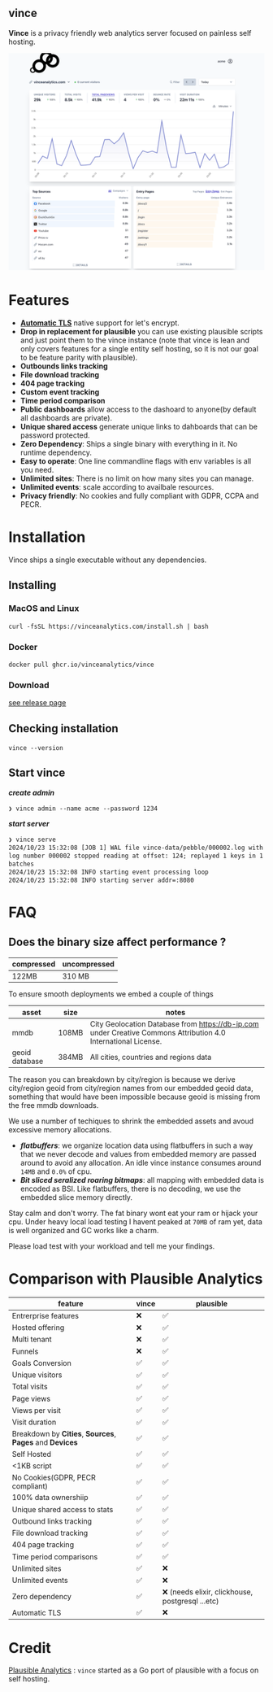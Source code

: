 
## vince

**Vince** is a privacy friendly web analytics server focused on painless self hosting.

![Vince Analytics](desktop.png)


# Features

- [**Automatic TLS**](https://www.vinceanalytics.com/guides/config/auto-tls/) native support for let's encrypt.
- **Drop in replacement for plausible** you can use existing plausible  scripts and just point them to the vince instance (note that vince is lean and only covers features for a single entity self hosting, so it is not our goal to be feature parity with plausible).
- **Outbounds links tracking**
- **File download tracking**
- **404 page tracking**
- **Custom event tracking**
- **Time period comparison**
- **Public dashboards** allow access to the dashoard to anyone(by default all dashboards are private).
- **Unique shared access** generate unique links to dahboards that can be password protected.
- **Zero Dependency**: Ships a single binary with everything in it. No runtime dependency.
- **Easy to operate**: One line commandline flags with env variables is all you need.
- **Unlimited sites**: There is no limit on how many sites you can manage.
- **Unlimited events**: scale according to availbale resources.
- **Privacy friendly**: No cookies and fully compliant with GDPR, CCPA and PECR.


# Installation

Vince ships a single executable without any dependencies.


## Installing

### MacOS and Linux

```
curl -fsSL https://vinceanalytics.com/install.sh | bash
```

### Docker

```
docker pull ghcr.io/vinceanalytics/vince
```

### Download 

[see release page](https://github.com/vinceanalytics/vince/releases)


## Checking installation

```
vince --version
```

## Start vince

***create admin***
```
❯ vince admin --name acme --password 1234
```

***start server***
```
❯ vince serve                            
2024/10/23 15:32:08 [JOB 1] WAL file vince-data/pebble/000002.log with log number 000002 stopped reading at offset: 124; replayed 1 keys in 1 batches
2024/10/23 15:32:08 INFO starting event processing loop
2024/10/23 15:32:08 INFO starting server addr=:8080
```

# FAQ

## Does the binary size affect performance ?

| compressed | uncompressed|
|------------|-------------|
| 122MB      | 310 MB      |

To ensure smooth deployments we embed a couple of things

| asset   | size | notes|
|---------|------|------|
| mmdb    | 108MB | City Geolocation  Database from https://db-ip.com under  Creative Commons Attribution 4.0 International License.|
| geoid database| 384MB | All cities, countries and regions data|


The reason you can breakdown by city/region is because we derive city/region geoid from city/region names from our
embedded geoid data, something that would have been impossible because geoid is missing from the 
free mmdb downloads.

We use a number of techiques to shrink the embedded assets and avoud excessive memory
allocations.

- ***flatbuffers***: we organize location data using flatbuffers in such a way that we never
 decode and values from embedded memory are passed around to avoid any allocation. An 
 idle vince instance consumes around `14MB` and `0.0%` of cpu.
- ***Bit sliced seralized roaring bitmaps***: all mapping with embedded data is encoded as BSI.
Like flatbuffers, there is no decoding, we use the embedded slice memory directly.

Stay calm and don't worry. The fat binary wont eat your ram or hijack your cpu. Under 
heavy local load testing I havent peaked at `70MB` of ram yet, data is well organized
and GC  works like a charm.

Please load test with your workload and tell me your findings.

# Comparison with Plausible Analytics

| feature |  vince | plausible |
|---------|--------| -----------|
| Entrerprise features | :x:    | :white_check_mark:|
| Hosted offering | :x:    | :white_check_mark:|
| Multi tenant | :x:    | :white_check_mark:|
| Funnels | :x:    | :white_check_mark:|
| Goals Conversion |  :white_check_mark:  | :white_check_mark:|
| Unique visitors |  :white_check_mark:  | :white_check_mark:|
| Total visits |  :white_check_mark:  | :white_check_mark:|
| Page views |  :white_check_mark:  | :white_check_mark:|
| Views per visit |  :white_check_mark:  | :white_check_mark:|
| Visit duration |  :white_check_mark:  | :white_check_mark:|
| Breakdown by **Cities**, **Sources**, **Pages** and **Devices**   |  :white_check_mark:  | :white_check_mark:|
| Self Hosted |  :white_check_mark:  | :white_check_mark:|
| <1KB script |  :white_check_mark:  | :white_check_mark:|
| No Cookies(GDPR, PECR compliant) |  :white_check_mark:  | :white_check_mark:|
| 100% data ownershiip |  :white_check_mark:  | :white_check_mark:|
| Unique shared access to stats|  :white_check_mark:  | :white_check_mark:|
| Outbound links tracking |  :white_check_mark:  | :white_check_mark:|
| File download tracking |  :white_check_mark:  | :white_check_mark:|
| 404 page tracking |  :white_check_mark:  | :white_check_mark:|
| Time period comparisons |  :white_check_mark:  | :white_check_mark:|
| Unlimited sites |  :white_check_mark:  | :x:|
| Unlimited events |  :white_check_mark:  | :x:|
| Zero dependency |  :white_check_mark:  | :x: (needs elixir, clickhouse, postgresql ...etc)|
| Automatic TLS |  :white_check_mark:  | :x:|


# Credit

[Plausible Analytics](https://github.com/plausible/analytics) : `vince` started as a Go port of plausible with a focus on self hosting.